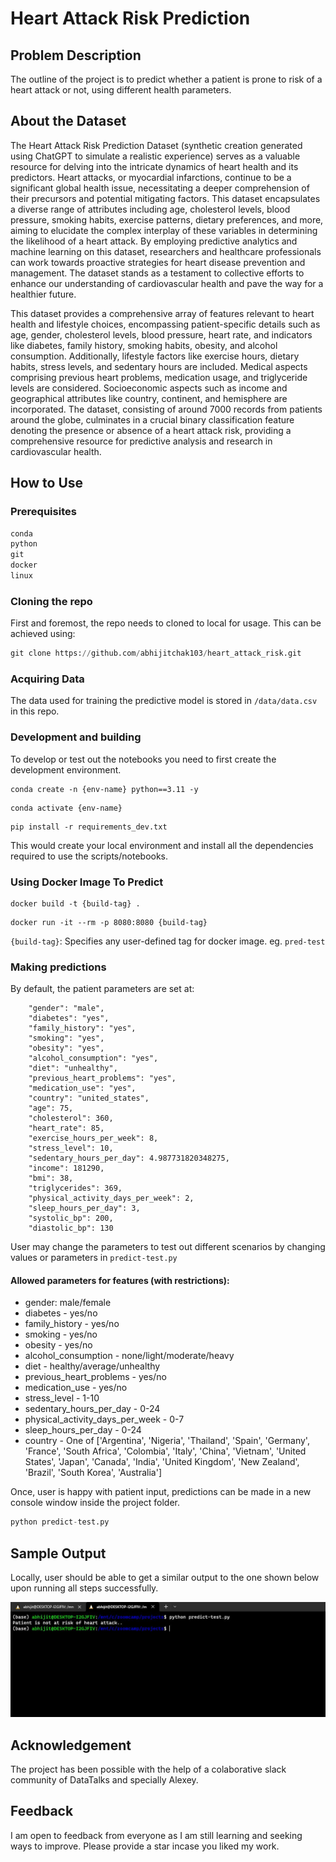 # Heart Attack Risk Prediction

## Problem Description

The outline of the project is to predict whether a patient is prone to risk of a heart attack or not, using different health parameters.

## About the Dataset
 
The Heart Attack Risk Prediction Dataset (synthetic creation generated using ChatGPT to simulate a realistic experience) serves as a valuable resource for delving into the intricate dynamics of heart health and its predictors. Heart attacks, or myocardial infarctions, continue to be a significant global health issue, necessitating a deeper comprehension of their precursors and potential mitigating factors. This dataset encapsulates a diverse range of attributes including age, cholesterol levels, blood pressure, smoking habits, exercise patterns, dietary preferences, and more, aiming to elucidate the complex interplay of these variables in determining the likelihood of a heart attack. By employing predictive analytics and machine learning on this dataset, researchers and healthcare professionals can work towards proactive strategies for heart disease prevention and management. The dataset stands as a testament to collective efforts to enhance our understanding of cardiovascular health and pave the way for a healthier future.

This dataset provides a comprehensive array of features relevant to heart health and lifestyle choices, encompassing patient-specific details such as age, gender, cholesterol levels, blood pressure, heart rate, and indicators like diabetes, family history, smoking habits, obesity, and alcohol consumption. Additionally, lifestyle factors like exercise hours, dietary habits, stress levels, and sedentary hours are included. Medical aspects comprising previous heart problems, medication usage, and triglyceride levels are considered. Socioeconomic aspects such as income and geographical attributes like country, continent, and hemisphere are incorporated. The dataset, consisting of around 7000 records from patients around the globe, culminates in a crucial binary classification feature denoting the presence or absence of a heart attack risk, providing a comprehensive resource for predictive analysis and research in cardiovascular health.

## How to Use 

### Prerequisites

```python
conda
python
git
docker
linux
```

### Cloning the repo

First and foremost, the repo needs to cloned to local for usage. This can be achieved using:

```python
git clone https://github.com/abhijitchak103/heart_attack_risk.git
```

### Acquiring Data

The data used for training the predictive model is stored in `/data/data.csv` in this repo.

### Development and building

To develop or test out the notebooks you need to first create the development environment.
```
conda create -n {env-name} python==3.11 -y
```
```
conda activate {env-name}
```
```
pip install -r requirements_dev.txt
```
This would create your local environment and install all the dependencies required to use the scripts/notebooks.

### Using Docker Image To Predict

```
docker build -t {build-tag} .
```

```
docker run -it --rm -p 8080:8080 {build-tag}
```

`{build-tag}`: Specifies any user-defined tag for docker image. eg. `pred-test`

### Making predictions

By default, the patient parameters are set at:

```
    "gender": "male", 
    "diabetes": "yes", 
    "family_history": "yes", 
    "smoking": "yes", 
    "obesity": "yes", 
    "alcohol_consumption": "yes", 
    "diet": "unhealthy", 
    "previous_heart_problems": "yes", 
    "medication_use": "yes", 
    "country": "united_states", 
    "age": 75, 
    "cholesterol": 360, 
    "heart_rate": 85, 
    "exercise_hours_per_week": 8, 
    "stress_level": 10, 
    "sedentary_hours_per_day": 4.987731820348275, 
    "income": 181290, 
    "bmi": 38, 
    "triglycerides": 369, 
    "physical_activity_days_per_week": 2, 
    "sleep_hours_per_day": 3, 
    "systolic_bp": 200, 
    "diastolic_bp": 130
```
User may change the parameters to test out different scenarios by changing values or parameters in `predict-test.py`

#### Allowed parameters for features (with restrictions):

- gender: male/female
- diabetes - yes/no
- family_history - yes/no
- smoking - yes/no
- obesity - yes/no
- alcohol_consumption - none/light/moderate/heavy
- diet - healthy/average/unhealthy
- previous_heart_problems - yes/no
- medication_use - yes/no
- stress_level - 1-10
- sedentary_hours_per_day - 0-24
- physical_activity_days_per_week - 0-7
- sleep_hours_per_day - 0-24
- country - One of ['Argentina', 'Nigeria', 'Thailand', 'Spain', 'Germany', 'France',
       'South Africa', 'Colombia', 'Italy', 'China', 'Vietnam',
       'United States', 'Japan', 'Canada', 'India', 'United Kingdom',
       'New Zealand', 'Brazil', 'South Korea', 'Australia']

Once, user is happy with patient input, predictions can be made in a new console window inside the project folder.

```python
python predict-test.py
```

## Sample Output

Locally, user should be able to get a similar output to the one shown below upon running all steps successfully.

![sample_output](output.JPG)

## Acknowledgement

The project has been possible with the help of a colaborative slack community of DataTalks and specially Alexey.

## Feedback

I am open to feedback from everyone as I am still learning and seeking ways to improve. Please provide a star incase you liked my work.

